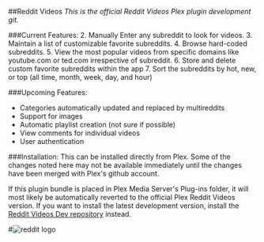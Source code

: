 ##Reddit Videos 
*This is the official Reddit Videos Plex plugin development git.*

###Current Features:
2. Manually Enter any subreddit to look for videos.
3. Maintain a list of customizable favorite subreddits.
4. Browse hard-coded subreddits.
5. View the most popular videos from specific domains like youtube.com or ted.com irrespective of subreddit.
6. Store and delete custom favorite subreddits within the app
7. Sort the subreddits by hot, new, or top (all time, month, week, day, and hour)

###Upcoming Features:
* Categories automatically updated and replaced by multireddits
* Support for images
* Automatic playlist creation (not sure if possible)
* View comments for individual videos
* User authentication

###Installation:
This can be installed directly from Plex.  Some of the changes noted here may not be available immediately until the changes have been merged with Plex's github account.

If this plugin bundle is placed in Plex Media Server's Plug-ins folder, it will most likely be automatically reverted to the official Plex Reddit Videos version.  If you want to install the latest development version, install the [Reddit Videos Dev repository](https://github.com/seagullcanfly/RedditVideosDev) instead.

#![reddit logo](https://github.com/seagullcanfly/RedditVideos/blob/master/RedditVideos.bundle/Contents/Resources/icon-default.png?raw=true "Reddit Logo")
